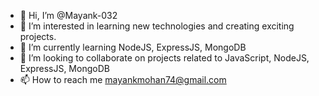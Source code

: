 - 👋 Hi, I’m @Mayank-032
- 👀 I’m interested in learning new technologies and creating exciting projects.
- 🌱 I’m currently learning NodeJS, ExpressJS, MongoDB
- 💞️ I’m looking to collaborate on projects related to JavaScript, NodeJS, ExpressJS, MongoDB
- 📫 How to reach me mayankmohan74@gmail.com

<!---
Mayank-032/Mayank-032 is a ✨ special ✨ repository because its `README.md` (this file) appears on your GitHub profile.
You can click the Preview link to take a look at your changes.
--->
